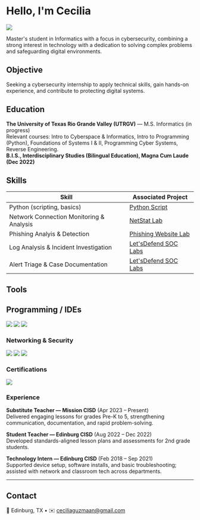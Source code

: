 # Hello, I'm Cecilia
<a href="https://linkedin.com/in/ceciliaprofile"><img src="https://img.shields.io/badge/-LinkedIn-0072b1?&style=for-the-badge&logo=linkedin&logoColor=white" /></a>

Master's student in Informatics with a focus in cybersecurity, combining a strong interest in technology with a dedication to solving complex problems and safeguarding digital environments.

## Objective

Seeking a cybersecurity internship to apply technical skills, gain hands-on experience, and contribute to protecting digital systems.

## Education
**The University of Texas Rio Grande Valley (UTRGV)** — M.S. Informatics (in progress)  
Relevant courses: Intro to Cyberspace & Informatics, Intro to Programming (Python), Foundations of Systems I & II, Programming Cyber Systems, Reverse Engineering.  
**B.I.S., Interdisciplinary Studies (Bilingual Education), Magna Cum Laude (Dec 2022)**


## Skills

| Skill                                         | Associated Project         |
|-----------------------------------------------|----------------------------|
| Python (scripting, basics)                    | <a href="#">Python Script</a> |
| Network Connection Monitoring & Analysis      | <a href='#'>NetStat Lab</a> |
| Phishing Analyis & Detection                  | <a href='#'>Phishing Website Lab</a> |
| Log Analysis & Incident Investigation         | <a href="#">Let'sDefend SOC Labs</a> |
| Alert Triage & Case Documentation             | <a href="#">Let'sDefend SOC Labs</a> |

## Tools

## Programming / IDEs
<div>
    <img src="https://img.shields.io/badge/-Python-3776AB?&style=for-the-badge&logo=python&logoColor=white" />
    <img src="https://img.shields.io/badge/-PyCharm-000000?&style=for-the-badge&logo=pycharm&logoColor=white" />
    <img src="https://img.shields.io/badge/-VS_Code-007ACC?&style=for-the-badge&logo=visualstudiocode&logoColor=white" />
</div>

### Networking & Security
<div>
  <img src="https://img.shields.io/badge/-Wireshark-1679A7?&style=for-the-badge&logo=Wireshark&logoColor=white" />
    <img src="https://img.shields.io/badge/-Nmap-004F9F?&style=for-the-badge&logo=nmap&logoColor=white" />
    <img src="https://img.shields.io/badge/-Cisco_Packet_Tracer-1BA0D7?&style=for-the-badge&logo=cisco&logoColor=white" />
</div>

### Certifications
<div>
    <img src="https://img.shields.io/badge/-CompTIA_Security%2B_(in_progress)-EE0000?&style=for-the-badge&logo=CompTIA&logoColor=white" />
</div>

<!-- Add more when earned -->
<!-- <img src="https://img.shields.io/badge/-CompTIA_Network%2B-007ACC?&style=for-the-badge&logo=CompTIA&logoColor=white" /> -->

### Experience
**Substitute Teacher — Mission CISD** (Apr 2023 – Present)  
Delivered engaging lessons for grades Pre-K to 5, strengthening communication, documentation, and rapid problem-solving.

**Student Teacher — Edinburg CISD** (Aug 2022 – Dec 2022)  
Developed standards-aligned lesson plans and assessments for 2nd grade students.

**Technology Intern — Edinburg CISD** (Feb 2018 – Sep 2021)  
Supported device setup, software installs, and basic troubleshooting; assisted with network and classroom tech across departments.

---

## Contact
📍 Edinburg, TX • ✉️ ceciliaguzmaan@gmail.com  
